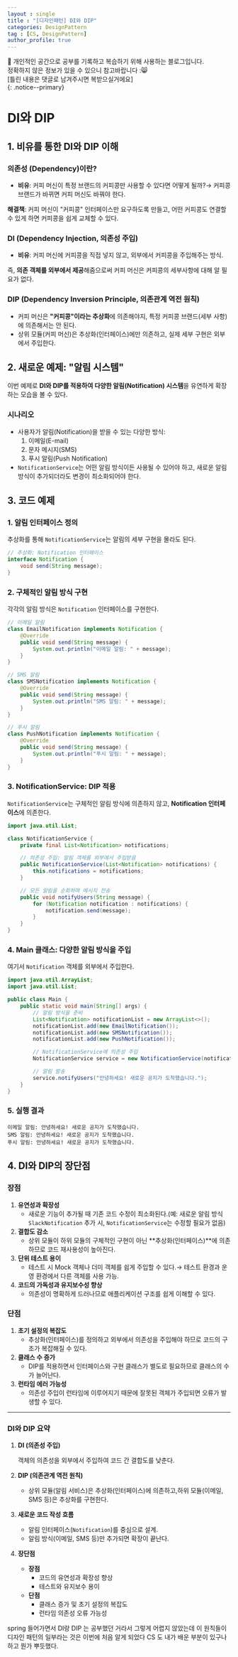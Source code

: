 ```yaml
---
layout : single
title : "[디자인패턴] DI와 DIP"
categories: DesignPattern
tag : [CS, DesignPattern]
author_profile: true
---
```


📌 개인적인 공간으로 공부를 기록하고 복습하기 위해 사용하는 블로그입니다. <br>
정확하지 않은 정보가 있을 수 있으니 참고바랍니다 :😸 <br>
[틀린 내용은 댓글로 남겨주시면 복받으실거에요]  
{: .notice--primary}

# **DI와 DIP**

## **1. 비유를 통한 DI와 DIP 이해**

### **의존성 (Dependency)이란?**

- **비유**: 커피 머신이 특정 브랜드의 커피콩만 사용할 수 있다면 어떻게 될까?→ 커피콩 브랜드가 바뀌면 커피 머신도 바꿔야 한다.

**해결책**: 커피 머신이 "커피콩" 인터페이스만 요구하도록 만들고, 어떤 커피콩도 연결할 수 있게 하면 커피콩을 쉽게 교체할 수 있다.

### **DI (Dependency Injection, 의존성 주입)**

- **비유**: 커피 머신에 커피콩을 직접 넣지 않고, 외부에서 커피콩을 주입해주는 방식.

즉, **의존 객체를 외부에서 제공**해줌으로써 커피 머신은 커피콩의 세부사항에 대해 알 필요가 없다.

### **DIP (Dependency Inversion Principle, 의존관계 역전 원칙)**

- 커피 머신은 **"커피콩"이라는 추상화**에 의존해야지, 특정 커피콩 브랜드(세부 사항)에 의존해서는 안 된다.
- 상위 모듈(커피 머신)은 추상화(인터페이스)에만 의존하고, 실제 세부 구현은 외부에서 주입한다.

## **2. 새로운 예제: "알림 시스템"**

이번 예제로 **DI와 DIP를 적용하여 다양한 알림(Notification) 시스템**을 유연하게 확장하는 모습을 볼 수 있다.

### **시나리오**

- 사용자가 알림(Notification)을 받을 수 있는 다양한 방식:
    1. 이메일(E-mail)
    2. 문자 메시지(SMS)
    3. 푸시 알림(Push Notification)
- `NotificationService`는 어떤 알림 방식이든 사용될 수 있어야 하고, 새로운 알림 방식이 추가되더라도 변경이 최소화되어야 한다.

## **3. 코드 예제**

### **1. 알림 인터페이스 정의**

추상화를 통해 `NotificationService`는 알림의 세부 구현을 몰라도 된다.

```java
// 추상화: Notification 인터페이스
interface Notification {
    void send(String message);
}
```

### **2. 구체적인 알림 방식 구현**

각각의 알림 방식은 `Notification` 인터페이스를 구현한다.

```java
// 이메일 알림
class EmailNotification implements Notification {
    @Override
    public void send(String message) {
        System.out.println("이메일 알림: " + message);
    }
}

// SMS 알림
class SMSNotification implements Notification {
    @Override
    public void send(String message) {
        System.out.println("SMS 알림: " + message);
    }
}

// 푸시 알림
class PushNotification implements Notification {
    @Override
    public void send(String message) {
        System.out.println("푸시 알림: " + message);
    }
}
```

### **3. NotificationService: DIP 적용**

`NotificationService`는 구체적인 알림 방식에 의존하지 않고, **Notification 인터페이스**에 의존한다.

```java
import java.util.List;

class NotificationService {
    private final List<Notification> notifications;

    // 의존성 주입: 알림 객체를 외부에서 주입받음
    public NotificationService(List<Notification> notifications) {
        this.notifications = notifications;
    }

    // 모든 알림을 순회하며 메시지 전송
    public void notifyUsers(String message) {
        for (Notification notification : notifications) {
            notification.send(message);
        }
    }
}
```

### **4. Main 클래스: 다양한 알림 방식을 주입**

여기서 `Notification` 객체를 외부에서 주입한다.

```java
import java.util.ArrayList;
import java.util.List;

public class Main {
    public static void main(String[] args) {
        // 알림 방식을 준비
        List<Notification> notificationList = new ArrayList<>();
        notificationList.add(new EmailNotification());
        notificationList.add(new SMSNotification());
        notificationList.add(new PushNotification());

        // NotificationService에 의존성 주입
        NotificationService service = new NotificationService(notificationList);

        // 알림 발송
        service.notifyUsers("안녕하세요! 새로운 공지가 도착했습니다.");
    }
}
```

### **5. 실행 결과**

```
이메일 알림: 안녕하세요! 새로운 공지가 도착했습니다.
SMS 알림: 안녕하세요! 새로운 공지가 도착했습니다.
푸시 알림: 안녕하세요! 새로운 공지가 도착했습니다.
```

## **4. DI와 DIP의 장단점**

### **장점**

1. **유연성과 확장성**
    - 새로운 기능이 추가될 때 기존 코드 수정이 최소화된다.(예: 새로운 알림 방식 `SlackNotification` 추가 시, `NotificationService`는 수정할 필요가 없음)
2. **결합도 감소**
    - 상위 모듈이 하위 모듈의 구체적인 구현이 아닌 **추상화(인터페이스)**에 의존하므로 코드 재사용성이 높아진다.
3. **단위 테스트 용이**
    - 테스트 시 Mock 객체나 더미 객체를 쉽게 주입할 수 있다.→ 테스트 환경과 운영 환경에서 다른 객체를 사용 가능.
4. **코드의 가독성과 유지보수성 향상**
    - 의존성이 명확하게 드러나므로 애플리케이션 구조를 쉽게 이해할 수 있다.

### **단점**

1. **초기 설정의 복잡도**
    - 추상화(인터페이스)를 정의하고 외부에서 의존성을 주입해야 하므로 코드의 구조가 복잡해질 수 있다.
2. **클래스 수 증가**
    - DIP를 적용하면서 인터페이스와 구현 클래스가 별도로 필요하므로 클래스의 수가 늘어난다.
3. **런타임 에러 가능성**
    - 의존성 주입이 런타임에 이루어지기 때문에 잘못된 객체가 주입되면 오류가 발생할 수 있다.

---
### DI와 DIP 요약
1. **DI (의존성 주입)**
    
    객체의 의존성을 외부에서 주입하여 코드 간 결합도를 낮춘다.
    
2. **DIP (의존관계 역전 원칙)**
    - 상위 모듈(알림 서비스)은 추상화(인터페이스)에 의존하고,하위 모듈(이메일, SMS 등)은 추상화를 구현한다.
3. **새로운 코드 작성 흐름**
    - 알림 인터페이스(`Notification`)를 중심으로 설계.
    - 알림 방식(이메일, SMS 등)만 추가되면 확장이 끝난다.
4. **장단점**
    - **장점**
        - 코드의 유연성과 확장성 향상
        - 테스트와 유지보수 용이
    - **단점**
        - 클래스 증가 및 초기 설정의 복잡도
        - 런타임 의존성 오류 가능성


spring 들어가면서 DI랑 DIP 는 공부했던 거라서 그렇게 어렵지 않았는데 이 원칙들이 디자인 패턴의 일부라는 것은 이번에 처음 알게 되었다
CS 도 내가 배운 부분이 있구나 하고 뭔가 뿌듯했다.
